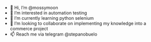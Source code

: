 - 👋 Hi, I’m @mossymoon
- 👀 I’m interested in automation testing
- 🌱 I’m currently learning python selenium
- 💞️ I’m looking to collaborate on implementing my knowledge into a commerce project
- 📫 Reach me via telegram @stepanobuelo

<!---
mossymoon/mossymoon is a ✨ special ✨ repository because its `README.md` (this file) appears on your GitHub profile.
You can click the Preview link to take a look at your changes.
--->

